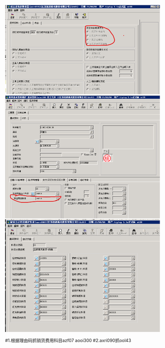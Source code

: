 ![](mk_image/2021-06-08-14-41-18.png)
![](mk_image/2021-06-08-14-43-36.png)
![](mk_image/2021-06-08-14-44-41.png)

#1.根据理由码抓销货费用科目azf07  aooi300 
#2.axri090抓ool43